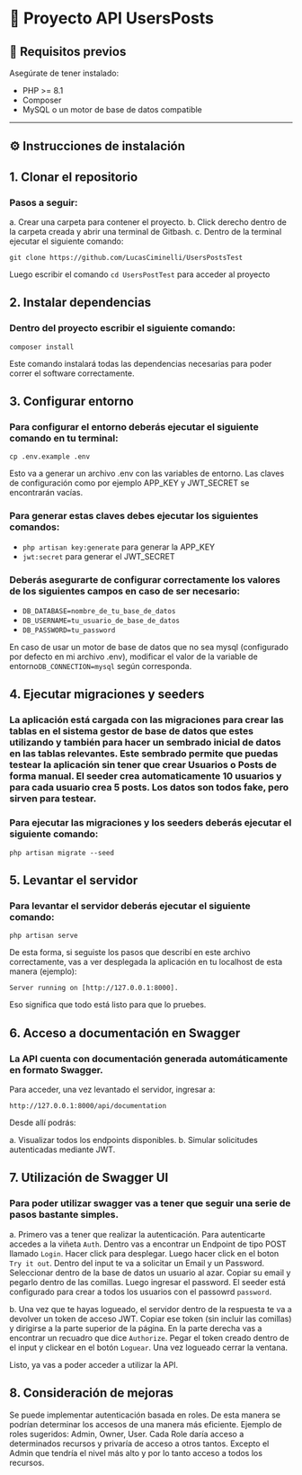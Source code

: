 # 📘 Proyecto API UsersPosts

## 🚀 Requisitos previos

Asegúrate de tener instalado:

- PHP >= 8.1
- Composer
- MySQL o un motor de base de datos compatible

---

## ⚙️ Instrucciones de instalación


## 1. **Clonar el repositorio**


### Pasos a seguir: 

a. Crear una carpeta para contener el proyecto.
b. Click derecho dentro de la carpeta creada y abrir una terminal de Gitbash.
c. Dentro de la terminal ejecutar el siguiente comando:

`git clone https://github.com/LucasCiminelli/UsersPostsTest`


Luego escribir el comando `cd UsersPostTest` para acceder al proyecto


## 2. **Instalar dependencias**

### Dentro del proyecto escribir el siguiente comando:

`composer install`

Este comando instalará todas las dependencias necesarias para poder correr el software correctamente.


## 3. **Configurar entorno**


### Para configurar el entorno deberás ejecutar el siguiente comando en tu terminal:

`cp .env.example .env`

Esto va a generar un archivo .env con las variables de entorno. Las claves de configuración como por ejemplo APP_KEY y JWT_SECRET se encontrarán vacías.

### Para generar estas claves debes ejecutar los siguientes comandos:

- `php artisan key:generate` para generar la APP_KEY
- `jwt:secret` para generar el JWT_SECRET

### Deberás asegurarte de configurar correctamente los valores de los siguientes campos en caso de ser necesario:

- `DB_DATABASE=nombre_de_tu_base_de_datos`
- `DB_USERNAME=tu_usuario_de_base_de_datos`
- `DB_PASSWORD=tu_password`

En caso de usar un motor de base de datos que no sea mysql (configurado por defecto en mi archivo .env), modificar el valor de la variable de entorno`DB_CONNECTION=mysql` según corresponda.


## 4. **Ejecutar migraciones y seeders**

### La aplicación está cargada con las migraciones para crear las tablas en el sistema gestor de base de datos que estes utilizando y también para hacer un sembrado inicial de datos en las tablas relevantes. Este sembrado permite que puedas testear la aplicación sin tener que crear Usuarios o Posts de forma manual. El seeder crea automaticamente 10 usuarios y para cada usuario crea 5 posts. Los datos son todos fake, pero sirven para testear.

### Para ejecutar las migraciones y los seeders deberás ejecutar el siguiente comando:

`php artisan migrate --seed`


## 5. **Levantar el servidor**

### Para levantar el servidor deberás ejecutar el siguiente comando:

`php artisan serve`

De esta forma, si seguiste los pasos que describí en este archivo correctamente, vas a ver desplegada la aplicación en tu localhost de esta manera (ejemplo): 

`Server running on [http://127.0.0.1:8000].`

Eso significa que todo está listo para que lo pruebes.


## 6. **Acceso a documentación en Swagger**

### La API cuenta con documentación generada automáticamente en formato Swagger.

Para acceder, una vez levantado el servidor, ingresar a:

`http://127.0.0.1:8000/api/documentation`

Desde allí podrás:

a. Visualizar todos los endpoints disponibles.
b. Simular solicitudes autenticadas mediante JWT.

## 7. **Utilización de Swagger UI**

### Para poder utilizar swagger vas a tener que seguir una serie de pasos bastante simples.

a. Primero vas a tener que realizar la autenticación. Para autenticarte accedes a la viñeta `Auth`. Dentro vas a encontrar un Endpoint de tipo POST llamado `Login`. Hacer click para desplegar. Luego hacer click en el boton `Try it out`. Dentro del input te va a solicitar un Email y un Password. Seleccionar dentro de la base de datos un usuario al azar. Copiar su email y pegarlo dentro de las comillas. Luego ingresar el password. El seeder está configurado para crear a todos los usuarios con el passowrd `password`.

b. Una vez que te hayas logueado, el servidor dentro de la respuesta te va a devolver un token de acceso JWT. Copiar ese token (sin incluir las comillas) y dirigirse a la parte superior de la página. En la parte derecha vas a encontrar un recuadro que dice `Authorize`. Pegar el token creado dentro de el input y clickear en el botón `Loguear`. Una vez logueado cerrar la ventana. 

Listo, ya vas a poder acceder a utilizar la API.


## 8. **Consideración de mejoras**

 Se puede implementar autenticación basada en roles. De esta manera se podrían determinar los accesos de una manera más eficiente. Ejemplo de roles sugeridos: Admin, Owner, User.
 Cada Role daría acceso a determinados recursos y privaría de acceso a otros tantos. Excepto el Admin que tendría el nivel más alto y por lo tanto acceso a todos los recursos.

